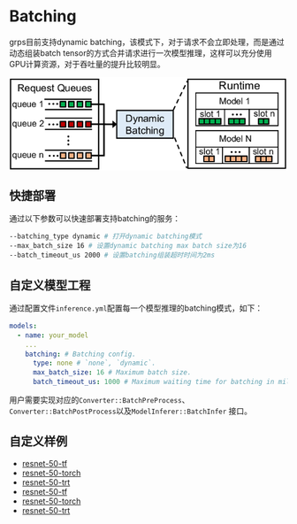 # Batching

grps目前支持dynamic batching，该模式下，对于请求不会立即处理，而是通过动态组装batch
tensor的方式合并请求进行一次模型推理，这样可以充分使用GPU计算资源，对于吞吐量的提升比较明显。

<img src="dynamic_batching.png" width="600" height="auto" alt="metrics" align=center />

## 快捷部署

通过以下参数可以快速部署支持batching的服务：

```bash
--batching_type dynamic # 打开dynamic batching模式
--max_batch_size 16 # 设置dynamic batching max batch size为16
--batch_timeout_us 2000 # 设置batching组装超时时间为2ms
```

## 自定义模型工程

通过配置文件```inference.yml```配置每一个模型推理的batching模式，如下：

```yaml
models:
  - name: your_model
    ...
    batching: # Batching config.
      type: none # `none`, `dynamic`.
      max_batch_size: 16 # Maximum batch size.
      batch_timeout_us: 1000 # Maximum waiting time for batching in milliseconds.
```

用户需要实现对应的```Converter::BatchPreProcess```、```Converter::BatchPostProcess```以及```ModelInferer::BatchInfer```
接口。

## 自定义样例
* [resnet-50-tf](https://github.com/NetEase-Media/grps_examples/tree/master/cpp_examples/resnet-50-tf)
* [resnet-50-torch](https://github.com/NetEase-Media/grps_examples/tree/master/cpp_examples/resnet-50-torch)
* [resnet-50-trt](https://github.com/NetEase-Media/grps_examples/tree/master/cpp_examples/resnet-50-trt)
* [resnet-50-tf](https://github.com/NetEase-Media/grps_examples/tree/master/py_examples/resnet-50-tf)
* [resnet-50-torch](https://github.com/NetEase-Media/grps_examples/tree/master/py_examples/resnet-50-torch)
* [resnet-50-trt](https://github.com/NetEase-Media/grps_examples/tree/master/py_examples/resnet-50-trt)